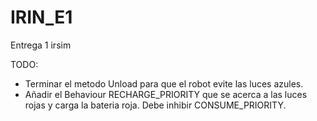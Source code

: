 # IRIN_E1
Entrega 1 irsim

TODO:
- Terminar el metodo Unload para que el robot evite las luces azules.
- Añadir el Behaviour RECHARGE_PRIORITY que se acerca a las luces rojas y carga la bateria roja. Debe inhibir CONSUME_PRIORITY.
